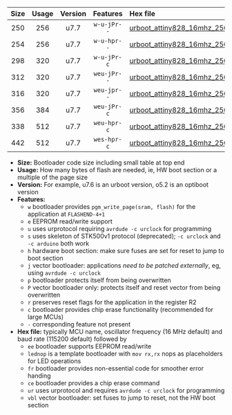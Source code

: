 |Size|Usage|Version|Features|Hex file|
|:-:|:-:|:-:|:-:|:--|
|250|256|u7.7|`w-u-jPr--`|[urboot_attiny828_16mhz_250000bps_lednop_ur_vbl.hex](https://raw.githubusercontent.com/stefanrueger/urboot.hex/main/mcus/attiny828/fcpu_16mhz/250000_bps/urboot_attiny828_16mhz_250000bps_lednop_ur_vbl.hex)|
|254|256|u7.7|`w-u-hpr--`|[urboot_attiny828_16mhz_250000bps_lednop_fr_ur.hex](https://raw.githubusercontent.com/stefanrueger/urboot.hex/main/mcus/attiny828/fcpu_16mhz/250000_bps/urboot_attiny828_16mhz_250000bps_lednop_fr_ur.hex)|
|298|320|u7.7|`w-u-jPr-c`|[urboot_attiny828_16mhz_250000bps_lednop_fr_ce_ur_vbl.hex](https://raw.githubusercontent.com/stefanrueger/urboot.hex/main/mcus/attiny828/fcpu_16mhz/250000_bps/urboot_attiny828_16mhz_250000bps_lednop_fr_ce_ur_vbl.hex)|
|312|320|u7.7|`weu-jPr--`|[urboot_attiny828_16mhz_250000bps_ee_lednop_ur_vbl.hex](https://raw.githubusercontent.com/stefanrueger/urboot.hex/main/mcus/attiny828/fcpu_16mhz/250000_bps/urboot_attiny828_16mhz_250000bps_ee_lednop_ur_vbl.hex)|
|316|320|u7.7|`weu-jpr--`|[urboot_attiny828_16mhz_250000bps_ee_lednop_fr_ur_vbl.hex](https://raw.githubusercontent.com/stefanrueger/urboot.hex/main/mcus/attiny828/fcpu_16mhz/250000_bps/urboot_attiny828_16mhz_250000bps_ee_lednop_fr_ur_vbl.hex)|
|356|384|u7.7|`weu-jPr-c`|[urboot_attiny828_16mhz_250000bps_ee_lednop_fr_ce_ur_vbl.hex](https://raw.githubusercontent.com/stefanrueger/urboot.hex/main/mcus/attiny828/fcpu_16mhz/250000_bps/urboot_attiny828_16mhz_250000bps_ee_lednop_fr_ce_ur_vbl.hex)|
|338|512|u7.7|`weu-hpr-c`|[urboot_attiny828_16mhz_250000bps_ee_lednop_fr_ce_ur.hex](https://raw.githubusercontent.com/stefanrueger/urboot.hex/main/mcus/attiny828/fcpu_16mhz/250000_bps/urboot_attiny828_16mhz_250000bps_ee_lednop_fr_ce_ur.hex)|
|442|512|u7.7|`wes-hpr-c`|[urboot_attiny828_16mhz_250000bps_ee_lednop_fr_ce.hex](https://raw.githubusercontent.com/stefanrueger/urboot.hex/main/mcus/attiny828/fcpu_16mhz/250000_bps/urboot_attiny828_16mhz_250000bps_ee_lednop_fr_ce.hex)|

- **Size:** Bootloader code size including small table at top end
- **Usage:** How many bytes of flash are needed, ie, HW boot section or a multiple of the page size
- **Version:** For example, u7.6 is an urboot version, o5.2 is an optiboot version
- **Features:**
  + `w` bootloader provides `pgm_write_page(sram, flash)` for the application at `FLASHEND-4+1`
  + `e` EEPROM read/write support
  + `u` uses urprotocol requiring `avrdude -c urclock` for programming
  + `s` uses skeleton of STK500v1 protocol (deprecated); `-c urclock` and `-c arduino` both work
  + `h` hardware boot section: make sure fuses are set for reset to jump to boot section
  + `j` vector bootloader: applications *need to be patched externally*, eg, using `avrdude -c urclock`
  + `p` bootloader protects itself from being overwritten
  + `P` vector bootloader only: protects itself and reset vector from being overwritten
  + `r` preserves reset flags for the application in the register R2
  + `c` bootloader provides chip erase functionality (recommended for large MCUs)
  + `-` corresponding feature not present
- **Hex file:** typically MCU name, oscillator frequency (16 MHz default) and baud rate (115200 default) followed by
  + `ee` bootloader supports EEPROM read/write
  + `lednop` is a template bootloader with `mov rx,rx` nops as placeholders for LED operations
  + `fr` bootloader provides non-essential code for smoother error handing
  + `ce` bootloader provides a chip erase command
  + `ur` uses urprotocol and requires `avrdude -c urclock` for programming
  + `vbl` vector bootloader: set fuses to jump to reset, not the HW boot section
